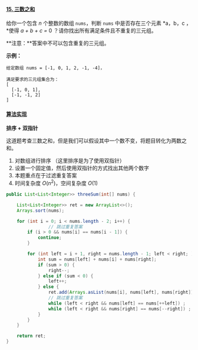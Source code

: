 #### [15. 三数之和](https://leetcode-cn.com/problems/3sum/)

给你一个包含 *n* 个整数的数组 `nums`，判断 `nums` 中是否存在三个元素 *a，b，c ，*使得 *a + b + c =* 0 ？请你找出所有满足条件且不重复的三元组。

**注意：**答案中不可以包含重复的三元组。

**示例：**

```
给定数组 nums = [-1, 0, 1, 2, -1, -4]，

满足要求的三元组集合为：
[
  [-1, 0, 1],
  [-1, -1, 2]
]
```



#### [算法实现](../src/main/java/ThreeSum.java)

**排序 + 双指针**

这道题考查三数之和，但是我们可以假设其中一个数不变，将题目转化为两数之和。

1. 对数组进行排序 （这里排序是为了使用双指针）
2. 设置一个固定值，然后使用双指针的方式找出其他两个数字
3. 本题重点在于过滤重复答案
4. 时间复杂度 $O(n^2)$，空间复杂度 $O(1)$

```java
public List<List<Integer>> threeSum(int[] nums) {

    List<List<Integer>> ret = new ArrayList<>();
    Arrays.sort(nums);

    for (int i = 0; i < nums.length - 2; i++) {
				// 跳过重复答案
        if (i > 0 && nums[i] == nums[i - 1]) {
            continue;
        }

        for (int left = i + 1, right = nums.length - 1; left < right; ) {
            int sum = nums[left] + nums[i] + nums[right];
            if (sum > 0) {
                right--;
            } else if (sum < 0) {
                left++;
            } else {
                ret.add(Arrays.asList(nums[i], nums[left], nums[right]));
                // 跳过重复答案
                while (left < right && nums[left] == nums[++left]) ;
                while (left < right && nums[right] == nums[--right]) ;
            }
        }
    }

    return ret;
}
```


